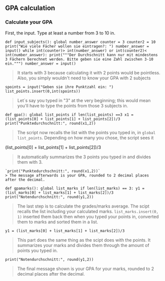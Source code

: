 ## GPA calculation

### Calculate your GPA
 First, the input. Type at least a number from 3 to 10 in.
 
 ``
 def input_subjects():
    global number_answer
    counter = 3
    counter2 = 10
    print("Wie viele Fächer wollen sie eintragen?: ")
    number_answer = input()
    while int(counter)> int(number_answer) or int(counter2)< int(number_answer):
        print("""Der Durchschnitt kann nur mit mindestens 3 Fächern berechnet werden.
          Bitte geben sie eine Zahl zwischen 3-10 ein.""")
        number_answer = input()
 ``
 > It starts with 3 because calculating it with 2 points would be pointless. Also, you simply wouldn't need to know your GPA with 2 subjects
 
  
  ``
  spoints = input("Geben sie ihre Punktzahl ein: ")
        list_points.insert(0,int(spoints))
  ``
 > Let`s say you typed in "3" at the very beginning; this would mean you'll have to type the points from those 3 subjects in.
  
  ``
  def gpa():
    global list_points
    if len(list_points) ==3
        x1 = (list_points[0] + list_points[1] + list_points[2])/3
        print("Punktedurchschnitt:", round(x1,2))
 ``
 
  > The script now recalls the list with the points you typed in, in `global list_points`. Depending on how many you chose, the script sees it
    
   (list_points[0] + list_points[1] + list_points[2])/3
   > It automatically summarizes the 3 points you typed in and divides them with 3.
  
    `print("Punktedurchschnitt:", round(x1,2))`
    > The message afterwards is your GPA, rounded to 2 decimal places after the decimal.
  
  ``
  def gpamarks():
    global list_marks
    if len(list_marks) == 3:
        y1 = (list_marks[0] + list_marks[1] + list_marks[2])/3
        print("Notendurchschnitt:", round(y1,2))
 ``
 
  > The last step is to calculate the grades/marks average. The scipt recalls the list including your calculated marks.
  > `list_marks.insert(0, 1)` inserted them back then when you typed your points in, converted them to marks and sorted them in a list.
 
   `y1 = (list_marks[0] + list_marks[1] + list_marks[2])/3`
  > This part does the same thing as the scipt does with the points.
   It summarizes your marks and divides them through the amount of points you typed in.
 
   `print("Notendurchschnitt:", round(y1,2))`
   > The final message shown is your GPA for your marks, rounded to 2 decimal places after the decimal.
 
